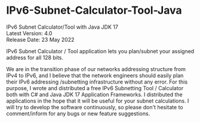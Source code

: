 # IPv6-Subnet-Calculator-Tool-Java
IPv6 Subnet Calculator/Tool with Java JDK 17   
Latest Version: 4.0     
Release Date: 23 May 2022    

IPv6 Subnet Calculator / Tool application lets you plan/subnet your assigned address for all 128 bits.  

We are in the transition phase of our networks addressing structure from IPv4 to IPv6, and I believe that the network engineers should easily plan their IPv6 addressing /subnetting infrastructure without any error. For this purpose, I wrote and distributed a free IPv6 Subnetting Tool / Calculator both with C# and Java JDK 17 Application Frameworks. I distributed the applications in the hope that it will be useful for your subnet calculations. I will try to develop the software continuously, so please don't hesitate to comment/inform for any bugs or new feature suggestions.  
